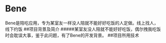 # Bene
Bene是陪吃应用，专为某室友一样没人陪就不能好好吃饭的人定做。线上找人，线下约饭
##项目背景及简介
#####某室友没人陪就不能好好吃饭，偶尔拽我吃饭时会耽误大事，鉴于此问题，有了Bene的开发背景。
##项目所用技术
####
